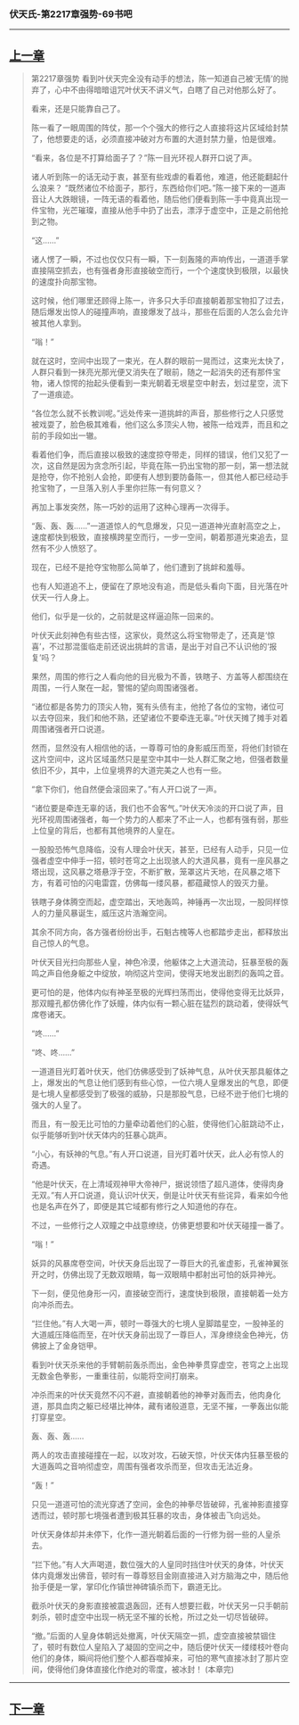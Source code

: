 ### 伏天氏-第2217章强势-69书吧

--------
[上一章](./849e6367358e2d733406765baeb36180.md)
--------


>
>
>
>第2217章强势
>看到叶伏天完全没有动手的想法，陈一知道自己被‘无情’的抛弃了，心中不由得暗暗诅咒叶伏天不讲义气，白瞎了自己对他那么好了。
>
>看来，还是只能靠自己了。
>
>陈一看了一眼周围的阵仗，那一个个强大的修行之人直接将这片区域给封禁了，他想要走的话，必须直接冲破对方布置的大道封禁力量，怕是很难。
>
>“看来，各位是不打算给面子了？”陈一目光环视人群开口说了声。
>
>诸人听到陈一的话无动于衷，甚至有些戏虐的看着他，难道，他还能翻起什么浪来？
>“既然诸位不给面子，那行，东西给你们吧。”陈一接下来的一道声音让人大跌眼镜，一阵无语的看着他，随后他们便看到陈一手中竟真出现一件宝物，光芒璀璨，直接从他手中扔了出去，漂浮于虚空中，正是之前他抢到之物。
>
>“这……”
>
>诸人愣了一瞬，不过也仅仅只有一瞬，下一刻轰隆的声响传出，一道道手掌直接隔空抓去，也有强者身形直接破空而行，一个个速度快到极限，以最快的速度扑向那宝物。
>
>这时候，他们哪里还顾得上陈一，许多只大手印直接朝着那宝物扣了过去，随后爆发出惊人的碰撞声响，直接爆发了战斗，那些在后面的人怎么会允许被其他人拿到。
>
>“嗡！”
>
>就在这时，空间中出现了一束光，在人群的眼前一晃而过，这束光太快了，人群只看到一抹亮光那光便又消失在了眼前，随之一起消失的还有那件宝物，诸人惊愕的抬起头便看到一束光朝着无垠星空中射去，划过星空，流下了一道痕迹。
>
>“各位怎么就不长教训呢。”远处传来一道挑衅的声音，那些修行之人只感觉被戏耍了，脸色极其难看，他们这么多顶尖人物，被陈一给戏弄，而且和之前的手段如出一辙。
>
>看着他们争，而后直接以极致的速度掠夺带走，同样的错误，他们又犯了一次，这自然是因为贪念所引起，毕竟在陈一扔出宝物的那一刻，第一想法就是抢夺，你不抢别人会抢，即便有人想到要防备陈一，但其他人都已经动手抢宝物了，一旦落入别人手里你拦陈一有何意义？
>
>再加上事发突然，陈一巧妙的运用了这种心理再一次得手。
>
>“轰、轰、轰……”一道道惊人的气息爆发，只见一道道神光直射高空之上，速度都快到极致，直接横跨星空而行，一步一空间，朝着那道光束追去，显然有不少人愤怒了。
>
>现在，已经不是抢夺宝物那么简单了，他们遭到了挑衅和羞辱。
>
>也有人知道追不上，便留在了原地没有追，而是低头看向下面，目光落在叶伏天一行人身上。
>
>他们，似乎是一伙的，之前就是这样逼迫陈一回来的。
>
>叶伏天此刻神色有些古怪，这家伙，竟然这么将宝物带走了，还真是‘惊喜’，不过那混蛋临走前还说出挑衅的言语，是出于对自己不认识他的‘报复’吗？
>
>果然，周围的修行之人看向他的目光极为不善，铁瞎子、方盖等人都围绕在周围，一行人聚在一起，警惕的望向周围诸强者。
>
>“诸位都是各势力的顶尖人物，冤有头债有主，他抢了各位的宝物，诸位可以去夺回来，我们和他不熟，还望诸位不要牵连无辜。”叶伏天摊了摊手对着周围诸强者开口说道。
>
>然而，显然没有人相信他的话，一尊尊可怕的身影威压而至，将他们封锁在这片空间中，这片区域虽然只是星空中其中一处人群汇聚之地，但强者数量依旧不少，其中，上位皇境界的大道完美之人也有一些。
>
>“拿下你们，他自然便会滚回来了。”有人开口说了一声。
>
>“诸位要是牵连无辜的话，我们也不会客气。”叶伏天冷淡的开口说了声，目光环视周围诸强者，每一个势力的人都来了不止一人，也都有强有弱，那些上位皇的背后，也都有其他境界的人皇在。
>
>一股股恐怖气息降临，没有人理会叶伏天，甚至，已经有人动手，只见一位强者虚空中伸手一招，顿时苍穹之上出现骇人的大道风暴，竟有一座风暴之塔出现，这风暴之塔悬浮于空，不断扩散，笼罩这片天地，在风暴之塔下方，有着可怕的闪电雷霆，仿佛每一缕风暴，都蕴藏惊人的毁灭力量。
>
>铁瞎子身体腾空而起，虚空踏出，天地轰鸣，神锤再一次出现，一股同样惊人的力量风暴诞生，威压这片浩瀚空间。
>
>其余不同方向，各方强者纷纷出手，石魁古槐等人也都踏步走出，都释放出自己惊人的气息。
>
>叶伏天目光扫向那些人皇，神色冷漠，他躯体之上大道流动，狂暴至极的轰鸣之声自他身躯之中绽放，响彻这片空间，使得天地发出剧烈的轰鸣之音。
>
>更可怕的是，他体内似有神圣至极的光辉扫荡而出，使得他变得无比妖异，那双瞳孔都仿佛化作了妖瞳，体内似有一颗心脏在猛烈的跳动着，使得妖气席卷诸天。
>
>“咚……”
>
>“咚、咚……”
>
>一道道目光盯着叶伏天，他们仿佛感受到了妖神气息，从叶伏天那具躯体之上，爆发出的气息让他们感到有些心惊，一位六境人皇爆发出的气息，即便是七境人皇都感受到了极强的威胁，只是那股气息，已经不逊于他们七境的强大的人皇了。
>
>而且，有一股无比可怕的力量牵动着他们的心脏，使得他们心脏跳动不止，似乎能够听到叶伏天体内的狂暴心跳声。
>
>“小心，有妖神的气息。”有人开口说道，目光盯着叶伏天，此人必有惊人的奇遇。
>
>“他是叶伏天，在上清域观神甲大帝神尸，据说领悟了超凡道体，使得肉身无双。”有人开口说道，竟认识叶伏天，倒是让叶伏天有些诧异，看来如今他也是名声在外了，即便是其它域都有修行之人知道他的存在。
>
>不过，一些修行之人双瞳之中战意缭绕，仿佛更想要和叶伏天碰撞一番了。
>
>“嗡！”
>
>妖异的风暴席卷空间，叶伏天身后出现了一尊巨大的孔雀虚影，孔雀神翼张开之时，仿佛出现了无数双眼睛，每一双眼睛中都射出可怕的妖异神光。
>
>下一刻，便见他身形一闪，直接破空而行，速度快到极限，直接朝着一处方向冲杀而去。
>
>“拦住他。”有人大喝一声，顿时一尊强大的七境人皇脚踏星空，一股神圣的大道威压降临而至，在叶伏天身前出现了一尊巨人，浑身缭绕金色神光，仿佛披上了金身铠甲。
>
>看到叶伏天杀来他的手臂朝前轰杀而出，金色神拳贯穿虚空，苍穹之上出现无数金色拳影，一重重往前，似能将空间打崩来。
>
>冲杀而来的叶伏天竟然不闪不避，直接朝着他的神拳对轰而去，他肉身化道，那具血肉之躯已经堪比神体，藏有诸般道意，无坚不摧，一拳轰出似能打穿星空。
>
>轰、轰、轰……
>
>两人的攻击直接碰撞在一起，以攻对攻，石破天惊，叶伏天体内狂暴至极的大道轰鸣之音响彻虚空，周围有强者攻杀而至，但攻击无法近身。
>
>“轰！”
>
>只见一道道可怕的流光穿透了空间，金色的神拳尽皆破碎，孔雀神影直接穿透而过，顿时那七境强者遭到极其狂暴的攻击，身体被击飞向远处。
>
>叶伏天身体却并未停下，化作一道光朝着后面的一行修为弱一些的人皇杀去。
>
>“拦下他。”有人大声喝道，数位强大的人皇同时挡住叶伏天的身体，叶伏天体内竟爆发出佛音，顿时有一尊尊怒目金刚直接进入对方脑海之中，随后他抬手便是一掌，掌印化作镇世神碑镇杀而下，霸道无比。
>
>截杀叶伏天的身影直接被震退轰回，还有人想要拦截，叶伏天另一只手朝前刺杀，顿时虚空中出现一柄无坚不摧的长枪，所过之处一切尽皆破碎。
>
>“撤。”后面的人皇身体朝远处撤离，叶伏天隔空一抓，虚空直接被禁锢住了，顿时有数位人皇陷入了凝固的空间之中，随后便叶伏天一缕缕枝叶卷向他们的身体，瞬间将他们整个人都吞噬掉来，可怕的寒气直接冰封了那片空间，使得他们身体直接化作绝对的零度，被冰封！
>(本章完)
>
>

--------
[下一章](./bd03731d14215a5b25e3ae2bdf77fdea.md)
--------
